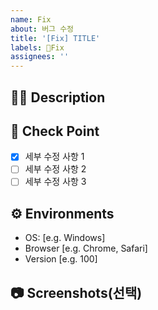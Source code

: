 ```yaml
---
name: Fix
about: 버그 수정
title: '[Fix] TITLE'
labels: 🐛Fix
assignees: ''
---
```


## 🤷‍♂️ Description

<!-- 어떤 버그를 수정할지 설명해주세요. -->

## 📝 Check Point

<!-- 세부 수정 사항을 리스트로 작성해주세요. -->

- [x] 세부 수정 사항 1
- [ ] 세부 수정 사항 2
- [ ] 세부 수정 사항 3

## ⚙ Environments

<!--버그가 생긴 개발환경을 알려주세요!-->

- OS: [e.g. Windows]
- Browser [e.g. Chrome, Safari]
- Version [e.g. 100]

## 📷 Screenshots(선택)

<!--스크린샷으로 보여줄 수 있는 이미지가 있다면 첨부해주세요!-->

<!--마지막으로 이슈 생성 시 우측의 옵션들을 체크했는지 확인해주세요!-->
